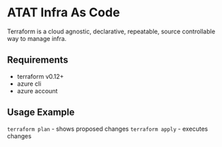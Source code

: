 # ATAT Infra As Code

Terraform is a cloud agnostic, declarative, repeatable, source controllable way to manage infra.


## Requirements

* terraform v0.12+
* azure cli
* azure account


## Usage Example


`terraform plan` - shows proposed changes
`terraform apply` - executes changes

